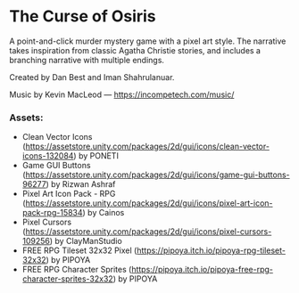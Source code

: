 # The Curse of Osiris

A point-and-click murder mystery game with a pixel art style. The narrative takes inspiration from classic Agatha Christie stories, and includes a branching narrative with multiple endings.

Created by Dan Best and Iman Shahrulanuar.

Music by Kevin MacLeod — https://incompetech.com/music/

### Assets:

- Clean Vector Icons (https://assetstore.unity.com/packages/2d/gui/icons/clean-vector-icons-132084) by PONETI
- Game GUI Buttons (https://assetstore.unity.com/packages/2d/gui/icons/game-gui-buttons-96277) by Rizwan Ashraf
- Pixel Art Icon Pack - RPG (https://assetstore.unity.com/packages/2d/gui/icons/pixel-art-icon-pack-rpg-15834) by Cainos
- Pixel Cursors (https://assetstore.unity.com/packages/2d/gui/icons/pixel-cursors-109256) by ClayManStudio
- FREE RPG Tileset 32x32 Pixel (https://pipoya.itch.io/pipoya-rpg-tileset-32x32) by PIPOYA
- FREE RPG Character Sprites (https://pipoya.itch.io/pipoya-free-rpg-character-sprites-32x32) by PIPOYA
